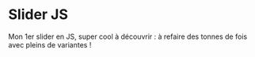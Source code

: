 <h1>Slider JS</h1>


<p>Mon 1er slider en JS, super cool à découvrir : à refaire des tonnes de fois avec pleins de variantes !</p>